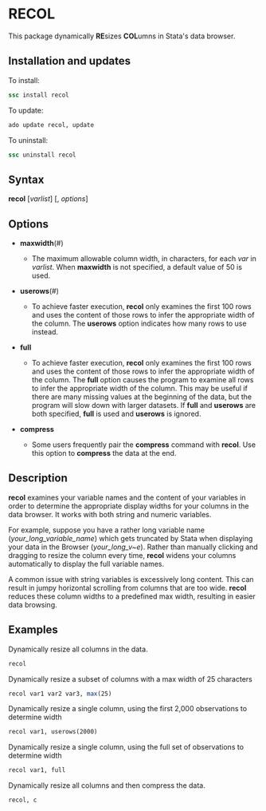 
# RECOL

This package dynamically **RE**sizes **COL**umns in Stata's data browser.



## Installation and updates

To install:

```stata
ssc install recol
```

To update:

```stata
ado update recol, update
```

To uninstall:

```stata
ssc uninstall recol
```



## Syntax

**recol** [*varlist*] [, *options*]



## Options

- **maxwidth**(#)
	- The maximum allowable column width, in characters, for each *var* in *varlist*. When **maxwidth** is not specified, a default value of 50 is used.

- **userows**(#)
	- To achieve faster execution, **recol** only examines the first 100 rows and uses the content of those rows to infer the appropriate width of the column. The **userows** option indicates how many rows to use instead.

- **full**
	- To achieve faster execution, **recol** only examines the first 100 rows and uses the content of those rows to infer the appropriate width of the column. The **full** option causes the program to examine all rows to infer the appropriate width of the column. This may be useful if there are many missing values at the beginning of the data, but the program will slow down with larger datasets. If **full** and **userows** are both specified, **full** is used and **userows** is ignored.

- **compress**
	- Some users frequently pair the **compress** command with **recol**. Use this option to **compress** the data at the end.



## Description

**recol** examines your variable names and the content of your variables in order to determine the appropriate display widths for your columns in the data browser. It works with both string and numeric variables.

For example, suppose you have a rather long variable name (*your_long_variable_name*) which gets truncated by Stata when displaying your data in the Browser (*your_long_v~e*). Rather than manually clicking and dragging to resize the column every time, **recol** widens your columns automatically to display the full variable names.

A common issue with string variables is excessively long content. This can result in jumpy horizontal scrolling from columns that are too wide. **recol** reduces these column widths to a predefined max width, resulting in easier data browsing.



## Examples

Dynamically resize all columns in the data.

```stata
recol
```

Dynamically resize a subset of columns with a max width of 25 characters

```stata
recol var1 var2 var3, max(25)
```

Dynamically resize a single column, using the first 2,000 observations to determine width

```stata
recol var1, userows(2000)
```

Dynamically resize a single column, using the full set of observations to determine width

```stata
recol var1, full
```

Dynamically resize all columns and then compress the data.

```stata
recol, c
```
